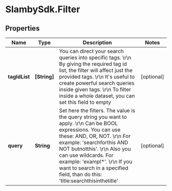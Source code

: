 # SlambySdk.Filter

## Properties
Name | Type | Description | Notes
------------ | ------------- | ------------- | -------------
**tagIdList** | **[String]** | You can direct your search queries into specific tags. \r\n            By giving the required tag id list, the filter will affect just the provided tags. \r\n            It&#39;s useful to create powerful search queries inside given tags. \r\n            To filter inside a whole dataset, you can set this field to empty | [optional] 
**query** | **String** | Set here the filters. The value is the query string you want to apply. \r\n            Can be BOOL expressions. You can use these: AND, OR, NOT. \r\n            For example: &#39;searchforthis AND NOT butnotthis&#39;. \r\n            Also you can use wildcards. For example: &#39;exampl*&#39;. \r\n            If you want to search in a specified field, than do this: &#39;title:searchthisinthetitle&#39; | [optional] 




